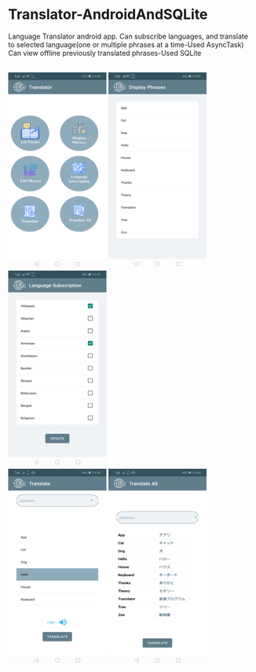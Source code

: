 # Translator-AndroidAndSQLite
Language Translator android app. Can subscribe languages, and translate to selected language(one or multiple phrases at a time-Used AsyncTask) Can view offline previously translated phrases-Used SQLite

<br/>
<img src="https://github.com/Venoli/Translator-AndroidAndSQLite/blob/master/Screenshot1.jpg" width="200" height="400" />
<img src="https://github.com/Venoli/Translator-AndroidAndSQLite/blob/master/Screenshot2.jpg" width="200" height="400" />
<img src="https://github.com/Venoli/Translator-AndroidAndSQLite/blob/master/Screenshot3.jpg" width="200" height="400" />
<br/>

<img src="https://github.com/Venoli/Translator-AndroidAndSQLite/blob/master/Screenshot4.jpg" width="200" height="400" />
<img src="https://github.com/Venoli/Translator-AndroidAndSQLite/blob/master/Screenshot5.jpg" width="200" height="400" />
